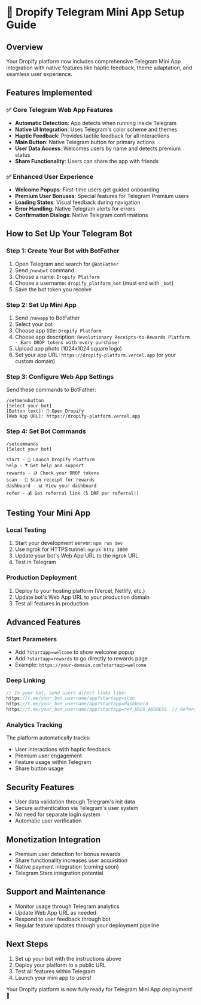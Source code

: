 # 🚀 Dropify Telegram Mini App Setup Guide

## Overview
Your Dropify platform now includes comprehensive Telegram Mini App integration with native features like haptic feedback, theme adaptation, and seamless user experience.

## Features Implemented

### ✅ Core Telegram Web App Features
- **Automatic Detection**: App detects when running inside Telegram
- **Native UI Integration**: Uses Telegram's color scheme and themes
- **Haptic Feedback**: Provides tactile feedback for all interactions
- **Main Button**: Native Telegram button for primary actions
- **User Data Access**: Welcomes users by name and detects premium status
- **Share Functionality**: Users can share the app with friends

### ✅ Enhanced User Experience
- **Welcome Popups**: First-time users get guided onboarding
- **Premium User Bonuses**: Special features for Telegram Premium users
- **Loading States**: Visual feedback during navigation
- **Error Handling**: Native Telegram alerts for errors
- **Confirmation Dialogs**: Native Telegram confirmations

## How to Set Up Your Telegram Bot

### Step 1: Create Your Bot with BotFather
1. Open Telegram and search for `@BotFather`
2. Send `/newbot` command
3. Choose a name: `Dropify Platform`
4. Choose a username: `dropify_platform_bot` (must end with `_bot`)
5. Save the bot token you receive

### Step 2: Set Up Mini App
1. Send `/newapp` to BotFather
2. Select your bot
3. Choose app title: `Dropify Platform`
4. Choose app description: `Revolutionary Receipts-to-Rewards Platform - Earn DROP tokens with every purchase!`
5. Upload app photo (1024x1024 square logo)
6. Set your app URL: `https://dropify-platform.vercel.app` (or your custom domain)

### Step 3: Configure Web App Settings
Send these commands to BotFather:
```
/setmenubutton
[Select your bot]
[Button text]: 🚀 Open Dropify
[Web App URL]: https://dropify-platform.vercel.app
```

### Step 4: Set Bot Commands
```
/setcommands
[Select your bot]

start - 🚀 Launch Dropify Platform
help - ❓ Get help and support
rewards - 🪙 Check your DROP tokens
scan - 📱 Scan receipt for rewards
dashboard - 📊 View your dashboard
refer - 💰 Get referral link (5 DRF per referral!)
```

## Testing Your Mini App

### Local Testing
1. Start your development server: `npm run dev`
2. Use ngrok for HTTPS tunnel: `ngrok http 3000`
3. Update your bot's Web App URL to the ngrok URL
4. Test in Telegram

### Production Deployment
1. Deploy to your hosting platform (Vercel, Netlify, etc.)
2. Update bot's Web App URL to your production domain
3. Test all features in production

## Advanced Features

### Start Parameters
- Add `?startapp=welcome` to show welcome popup
- Add `?startapp=rewards` to go directly to rewards page
- Example: `https://your-domain.com?startapp=welcome`

### Deep Linking
```javascript
// In your bot, send users direct links like:
https://t.me/your_bot_username/app?startapp=scan
https://t.me/your_bot_username/app?startapp=dashboard
https://t.me/your_bot_username/app?startapp=ref_USER_ADDRESS  // Referral links!
```

### Analytics Tracking
The platform automatically tracks:
- User interactions with haptic feedback
- Premium user engagement
- Feature usage within Telegram
- Share button usage

## Security Features
- User data validation through Telegram's init data
- Secure authentication via Telegram's user system
- No need for separate login system
- Automatic user verification

## Monetization Integration
- Premium user detection for bonus rewards
- Share functionality increases user acquisition
- Native payment integration (coming soon)
- Telegram Stars integration potential

## Support and Maintenance
- Monitor usage through Telegram analytics
- Update Web App URL as needed
- Respond to user feedback through bot
- Regular feature updates through your deployment pipeline

## Next Steps
1. Set up your bot with the instructions above
2. Deploy your platform to a public URL
3. Test all features within Telegram
4. Launch your mini app to users!

Your Dropify platform is now fully ready for Telegram Mini App deployment! 🚀
